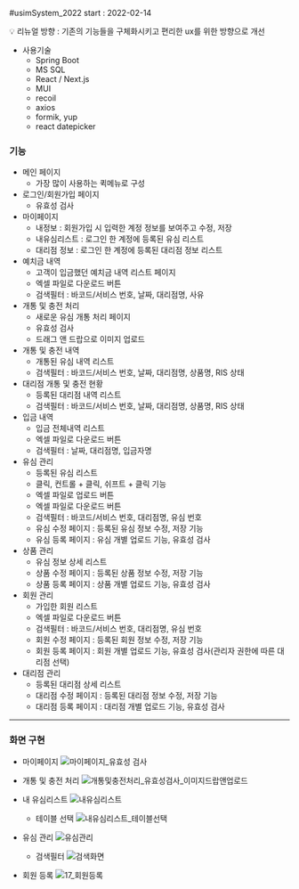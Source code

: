 #usimSystem_2022
start : 2022-02-14


💡 리뉴얼 방향 : 기존의 기능들을 구체화시키고 편리한 ux를 위한 방향으로 개선


- 사용기술
    - Spring Boot
    - MS SQL
    - React / Next.js
    - MUI
    - recoil
    - axios
    - formik, yup
    - react datepicker


### 기능

- 메인 페이지
    - 가장 많이 사용하는 퀵메뉴로 구성
- 로그인/회원가입 페이지
    - 유효성 검사
- 마이페이지
    - 내정보 : 회원가입 시 입력한 계정 정보를 보여주고 수정, 저장
    - 내유심리스트 : 로그인 한 계정에 등록된 유심 리스트
    - 대리점 정보 : 로그인 한 계정에 등록된 대리점 정보 리스트
- 예치금 내역
    - 고객이 입금했던 예치금 내역 리스트 페이지
    - 엑셀 파일로 다운로드 버튼
    - 검색필터 : 바코드/서비스 번호, 날짜, 대리점명, 사유
- 개통 및 충전 처리
    - 새로운 유심 개통 처리 페이지
    - 유효성 검사
    - 드래그 앤 드랍으로 이미지 업로드
- 개통 및 충전 내역
    - 개통된 유심 내역 리스트
    - 검색필터 : 바코드/서비스 번호, 날짜, 대리점명, 상품명, RIS 상태
- 대리점 개통 및 충전 현황
    - 등록된 대리점 내역 리스트
    - 검색필터 : 바코드/서비스 번호, 날짜, 대리점명, 상품명, RIS 상태
- 입금 내역
    - 입금 전체내역 리스트
    - 엑셀 파일로 다운로드 버튼
    - 검색필터 : 날짜, 대리점명, 입금자명
- 유심 관리
    - 등록된 유심 리스트
    - 클릭, 컨트롤 + 클릭, 쉬프트 + 클릭 기능
    - 엑셀 파일로 업로드 버튼
    - 엑셀 파일로 다운로드 버튼
    - 검색필터 : 바코드/서비스 번호, 대리점명, 유심 번호
    - 유심 수정 페이지 : 등록된 유심 정보 수정, 저장 기능
    - 유심 등록 페이지 : 유심 개별 업로드 기능, 유효성 검사
- 상품 관리
    - 유심 정보 상세 리스트
    - 상품 수정 페이지 : 등록된 상품 정보 수정, 저장 기능
    - 상품 등록 페이지 : 상품 개별 업로드 기능, 유효성 검사
- 회원 관리
    - 가입한 회원 리스트
    - 엑셀 파일로 다운로드 버튼
    - 검색필터 : 바코드/서비스 번호, 대리점명, 유심 번호
    - 회원 수정 페이지 : 등록된 회원 정보 수정, 저장 기능
    - 회원 등록 페이지 : 회원 개별 업로드 기능, 유효성 검사(관리자 권한에 따른 대리점 선택)
- 대리점 관리
    - 등록된 대리점 상세 리스트
    - 대리점 수정 페이지 : 등록된 대리점 정보 수정, 저장 기능
    - 대리점 등록 페이지 : 대리점 개별 업로드 기능, 유효성 검사

---

### 화면 구현

- 마이페이지
![마이페이지_유효성 검사](https://user-images.githubusercontent.com/83620662/170182380-62bdfe2c-76d2-4f1b-846a-1e801ab028d2.PNG)


- 개통 및 충전 처리
![개통및충전처리_유효성검사_이미지드랍앤업로드](https://user-images.githubusercontent.com/83620662/170182344-18e9fc00-598b-47b6-a58c-38d033a39cb3.PNG)


- 내 유심리스트
![내유심리스트](https://user-images.githubusercontent.com/83620662/170182424-18e60a87-f031-47ea-b072-4f1733bf1bba.PNG)


    - 테이블 선택
 ![내유심리스트_테이블선택](https://user-images.githubusercontent.com/83620662/170182437-ac142460-4c2d-480f-b51b-7e02e2f5aeb9.PNG)


- 유심 관리
![유심관리](https://user-images.githubusercontent.com/83620662/170182501-a50450bf-e4b3-4bb9-b0e7-a6e087fa3587.PNG)


    - 검색필터
 ![검색화면](https://user-images.githubusercontent.com/83620662/170182520-cdd117b5-e94c-4e8b-b89f-575520ee834f.PNG)


- 회원 등록
![17_회원등록](https://user-images.githubusercontent.com/83620662/170182568-bbbf8a65-419f-4def-93fc-823a4bde58fb.png)




